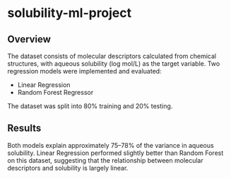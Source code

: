# solubility-ml-project
## Overview
The dataset consists of molecular descriptors calculated from chemical structures, with aqueous solubility (log mol/L) as the target variable. Two regression models were implemented and evaluated:
- Linear Regression
- Random Forest Regressor
  
The dataset was split into 80% training and 20% testing.

## Results
Both models explain approximately 75–78% of the variance in aqueous solubility. Linear Regression performed slightly better than Random Forest on this dataset, suggesting that the relationship between molecular descriptors and solubility is largely linear.
